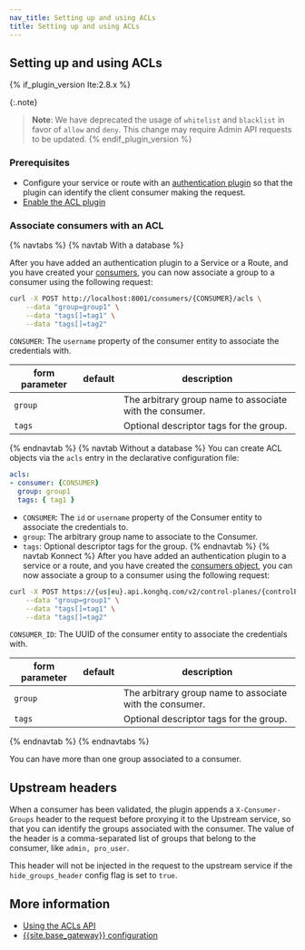 ```yaml
---
nav_title: Setting up and using ACLs
title: Setting up and using ACLs
---
```


## Setting up and using ACLs

{% if_plugin_version lte:2.8.x %}

{:.note}
> **Note**: We have deprecated the usage of `whitelist` and `blacklist` in favor of `allow` and `deny`. This change may require Admin API requests to be updated.
{% endif_plugin_version %}

### Prerequisites

* Configure your service or route with an [authentication plugin](/hub/#authentication)
so that the plugin can identify the client consumer making the request.
* [Enable the ACL plugin](/hub/kong-inc/acl/how-to/basic-example/)

### Associate consumers with an ACL

{% navtabs %}
{% navtab With a database %}

After you have added an authentication plugin to a Service or a Route, and you have
created your [consumers](/gateway/latest/admin-api/#consumer-object), you can now
associate a group to a consumer using the following request:

```bash
curl -X POST http://localhost:8001/consumers/{CONSUMER}/acls \
    --data "group=group1" \
    --data "tags[]=tag1" \
    --data "tags[]=tag2"
```

`CONSUMER`: The `username` property of the consumer entity to associate the credentials with.

form parameter        | default| description
---                   | ---    | ---
`group`               |        | The arbitrary group name to associate with the consumer.
`tags`                |        | Optional descriptor tags for the group.

{% endnavtab %}
{% navtab Without a database %}
You can create ACL objects via the `acls` entry in the declarative configuration file:

``` yaml
acls:
- consumer: {CONSUMER}
  group: group1
  tags: { tag1 }
```

* `CONSUMER`: The `id` or `username` property of the Consumer entity to associate the credentials to.
* `group`: The arbitrary group name to associate to the Consumer.
* `tags`: Optional descriptor tags for the group.
{% endnavtab %}
{% navtab Konnect %}
After you have added an authentication plugin to a service or a route, and you have
created the [consumers object](/gateway/latest/admin-api/#consumer-object), you can now
associate a group to a consumer using the following request:

```bash
curl -X POST https://{us|eu}.api.konghq.com/v2/control-planes/{controlPlaneId}/core-entities/consumers/{CONSUMER_ID}/acls \
    --data "group=group1" \
    --data "tags[]=tag1" \
    --data "tags[]=tag2"
```

`CONSUMER_ID`: The UUID of the consumer entity to associate the credentials with.

form parameter        | default| description
---                   | ---    | ---
`group`               |        | The arbitrary group name to associate with the consumer.
`tags`                |        | Optional descriptor tags for the group.

{% endnavtab %}
{% endnavtabs %}

You can have more than one group associated to a consumer.

## Upstream headers

When a consumer has been validated, the plugin appends a `X-Consumer-Groups`
header to the request before proxying it to the Upstream service, so that you can
identify the groups associated with the consumer. The value of the header is a
comma-separated list of groups that belong to the consumer, like `admin, pro_user`.

This header will not be injected in the request to the upstream service if
the `hide_groups_header` config flag is set to `true`.

## More information
- [Using the ACLs API](/hub/kong-inc/acl/api/)
- [{{site.base_gateway}} configuration](/gateway/latest/reference/configuration/)

